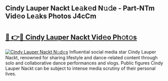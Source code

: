 ## Cindy Lauper Nackt Le𝚊k𝚎d N𝚞𝚍e - Part-NTm Vid𝚎o Le𝚊ks Photos J4cCm

# <h2><a href="http://fb1iuf.evod.top/?m=Cindy+Lauper+Nackt">🔗 👉🔴 Cindy Lauper Nackt Vid𝚎o Ph𝚘t𝚘s</a></h2>

[![Cindy Lauper Nackt N𝚞d𝚎s](https://i.imgur.com/8V9OHl7.gif)](http://fb1iuf.evod.top/?m=Cindy+Lauper+Nackt)
Influential social media star Cindy Lauper Nackt, renowned for sharing lifestyle and dance-related content through solo and collaborative dance performances and vlogs. Public figures Cindy Lauper Nackt can be subject to intense media scrutiny of their personal lives. 
